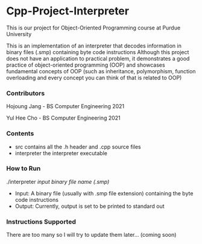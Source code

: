 # Cpp-Project-Interpreter
This is our project for Object-Oriented Programming course at Purdue University

This is an implementation of an interpreter that decodes information in binary files (.smp) containing byte code instructions
Although this project does not have an application to practical problem, it demonstrates a good practice of object-oriented programming (OOP) and showcases fundamental concepts of OOP (such as inheritance, polymorphism, function overloading and every concept you can think of that is related to OOP)

### Contributors
Hojoung Jang - BS Computer Engineering 2021

Yul Hee Cho - BS Computer Engineering 2021

### Contents
- src 
contains all the .h header and .cpp source files
- interpreter
the interpreter executable

### How to Run
./interpreter *input binary file name (.smp)*
- Input: A binary file (usually with .smp file extension) containing the byte code instructions
- Output: Currently, output is set to be printed to standard out

### Instructions Supported
There are too many so I will try to update them later... (coming soon)
